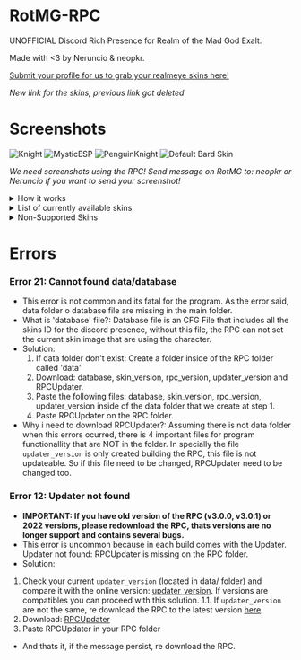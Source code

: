 # RotMG-RPC
UNOFFICIAL Discord Rich Presence for Realm of the Mad God Exalt.

Made with <3 by Neruncio & neopkr.

[Submit your profile for us to grab your realmeye skins here!](https://forms.office.com/r/JEgK55YLCL)

 _New link for the skins, previous link got deleted_

# Screenshots
![Knight](https://www.latenightprogrammers.com/src/assets/RotMGRPC/neopkrKnight.jpg)
![MysticESP](https://www.latenightprogrammers.com/src/assets/RotMGRPC/neopkrMystic.jpg)
![PenguinKnight](https://www.latenightprogrammers.com/src/assets/RotMGRPC/neruncioKnight.jpg)
![Default Bard Skin](https://www.latenightprogrammers.com/src/assets/RotMGRPC/neopkrBard.jpg)

_We need screenshots using the RPC! Send message on RotMG to: neopkr or Neruncio if you want to send your screenshot!_

<details>
<summary>How it works</summary>
<br>

-This Rich Presence does not get involved with the game's code, instead, it takes info directly from RealmEye. The page is scrapped, which lets us take (non malicious) information we need, such as: Current character, base fame & level.

- Due to RealmEye is not longer supported with RotMG API the content retrieve for discord status maybe took a while to update.
</details>

<details>
<summary>List of currently available skins</summary>
<br>

#### General
    - Exalted Skins

#### Rogue
    - Mushroom Girl Rogue
    - Jack the Ripper
    - Cloaked Ascendant Rogue
    - Brigand
    - Turkey Rogue
#### Archer
    - Blorph the Archer
    - Elven Archer
    - Kings Bowman Archer
    - Robin Hood
    - Sunflower Archer
#### Wizard
    - Snow Queen
    - Hermit Wizard
    - Ordinary Magician
    - Little Evil Doer Wizard
    - Duality Wizard
#### Priest
    - Ice King Priest
    - Lyrical Priestess
    - Carthusian Monk Priest
    - Shrine Priestess
    - Antinomy Priest
#### Warrior
    - Chinese Princess Warrior
    - Explorer
    - Unicorn Warrior
    - Lodestar Warrior
#### Knight
    - Sleepover Knight
    - Heroic Knight
    - Astronaut Knight
    - Glacius Knight
    - Bear Suit Knight
    - Penguin Knight
#### Paladin
    - Cleaner Maid Paladin
    - Demon Spawn
    - Mini Royal Gladiator Paladin
    - Holy Avenger
#### Assassin
    - Blue Frog Assassin
    - Vampire Hunter
    - Alice Assassin
    - Sweet Chocolatier Assassin
    - Veteran Assassin
    - Snowball Kid Assassin
    - Cronus Entity Assassin
#### Necromancer
    - Anubis Necromancer
    - Necro of Christmas Yet-to-Come
    - Hollow Prince Necromancer
    - Vampire Lord
    - Vengeful Yokai Necromancer
#### Huntress
    - Nexus No Miko
    - Forest Tracker Huntress
    - Mini Queen Bee Huntress
    - Mini Thessal
    - Night Huntress
#### Mystic
    - Leprechaun Mystic
    - Yuki Onna Mystic
    - Lil' Bo-Peep
    - Lil Red
    - Lunar Mystic
    - Aphrodite Mystic
    - Hula Mystic
    - Stone Mystic
#### Trickster
    - Queen of Misrule Trickster
    - Chinese Dress Trickster
    - Bunny Trickster
    - Traffic Cone Trickster
    - Jiangshi Trickster
    - Village Peasant Trickster
#### Sorcerer
    - Mini Court Magician Sorcerer
    - Mini Malus Sorcerer
    - Blizzard Sorcerer
#### Ninja
    - Wind Flower Ninja
    - Death
    - Slashing Beauty
    - Baby Djinja
    - Kabuki Ninja
#### Samurai
    - Oryxmas Samurai
    - Antinomy Samurai
    - Fire Flower Samurai
#### Bard
    - Twintailed Vocalist Bard
    - Antinomy Bard
    - Wandering Spellcaster Bard
#### Summoner
    - Menagerie Master Summoner
    - Mauve Magus Summoner
#### Kensei
    - Mini Tidal Wave Kensei
    
</details>

<details>
<summary>Non-Supported Skins</summary>
<br>
    
#### Kensei
    - Rain Flower Kensei
    - Zodiac Tiger Kensei
#### Sorcerer
    - Fire Elemental Sorcerer
#### Huntress
    - Drill Operator Huntress
#### Summoner
    - Freyja Summoner
#### Bard
    - Mini Storm Caller Bard
    
</details>

# Errors

### Error 21: Cannot found data/database
- This error is not common and its fatal for the program. As the error said, data folder o database file are missing in the main folder.
- What is 'database' file?: Database file is an CFG File that includes all the skins ID for the discord presence, without this file, the RPC can not set the current skin image that are using the character.
- Solution:
  1. If data folder don't exist: Create a folder inside of the RPC folder called 'data'
  2. Download: database, skin_version, rpc_version, updater_version and RPCUpdater.
  3. Paste the following files: database, skin_version, rpc_version, updater_version inside of the data folder that we create at step 1.
  4. Paste RPCUpdater on the RPC folder.
- Why i need to download RPCUpdater?: Assuming there is not data folder when this errors ocurred, there is 4 important files for program functionallity that are NOT in the folder. In specially the file ```updater_version``` is only created building the RPC, this file is not updateable. So if this file need to be changed, RPCUpdater need to be changed too.

### Error 12: Updater not found
- **IMPORTANT: If you have old version of the RPC (v3.0.0, v3.0.1) or 2022 versions, please redownload the RPC, thats versions are no longer support and contains several bugs.**
- This error is uncommon because in each build comes with the Updater. Updater not found: RPCUpdater is missing on the RPC folder.
- Solution:
 1. Check your current ```updater_version``` (located in data/ folder) and compare it with the online version: [updater_version](https://github.com/latenightprogrammers/RotMGRPC/blob/main/updater/updater_version). If versions are compatibles you can proceed with this solution.
 1.1. If ```updater_version``` are not the same, re download the RPC to the latest version [here](https://github.com/latenightprogrammers/RotMGRPC/releases).
 2. Download: [RPCUpdater](#)
 3. Paste RPCUpdater in your RPC folder
- And thats it, if the message persist, re download the RPC.
